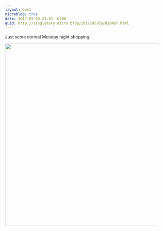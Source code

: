 ```yaml
---
layout: post
microblog: true
date: 2017-05-08 21:04 -0500
guid: http://singletary.micro.blog/2017/05/09/020407.html
---
```

Just some normal Monday night shopping.

<img src="https://singletary.me/uploads/2017/9489215773.jpg" width="600" height="600" style="height: auto" />
